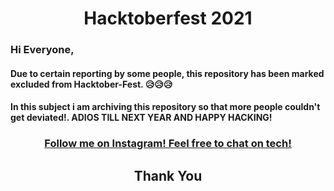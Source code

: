 <h1 align="center"> Hacktoberfest 2021 </h1>

### Hi Everyone,
#### Due to certain reporting by some people, this repository has been marked excluded from Hacktober-Fest. 😥😥😥
#### In this subject i am archiving this repository so that more people couldn't get deviated!. ADIOS TILL NEXT YEAR AND HAPPY HACKING!



<h3 align="center">
    <a href="https://instagram.com/yashmunjal45">
       Follow me on Instagram! Feel free to chat on tech!
    </a>
</h3>
<h2 align="center">
    <p>
        Thank You
    </p>
</h2>
